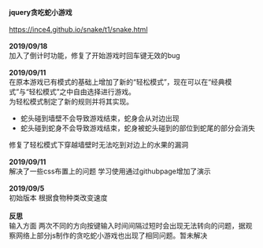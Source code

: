 <strong>jquery贪吃蛇小游戏</strong><br><br>
https://ince4.github.io/snake/t1/snake.html<br><br>
<strong>2019/09/18</strong><br>
加入了倒计时功能，修复了开始游戏时回车键无效的bug<br>
<br><strong>2019/09/11</strong><br>
在原本游戏已有模式的基础上增加了新的“轻松模式”，现在可以在“经典模式”与“轻松模式”之中自由选择进行游戏。<br>
为轻松模式制定了新的规则并将其实现。<br>
<ul>
  <li>蛇头碰到墙壁不会导致游戏结束，蛇身会从对边出现</li>
  <li>蛇头碰到蛇身不会导致游戏结束，蛇身被蛇头碰到的部位到蛇尾的部分会消失</li>
</ul>
修复了轻松模式下穿越墙壁时无法吃到对边上的水果的漏洞
<br>
<br><strong>2019/09/11</strong><br>
解决了一些css布置上的问题 学习使用通过githubpage增加了演示<br>
<br><strong>2019/09/5</strong><br>
初始版本 根据食物种类改变速度<br><br>
<strong>反思</strong><br>
输入方面 两次不同的方向按键输入时间间隔过短时会出现无法转向的问题，据观察网络上部分js制作的贪吃蛇小游戏也出现了相同问题。暂未解决<br>
